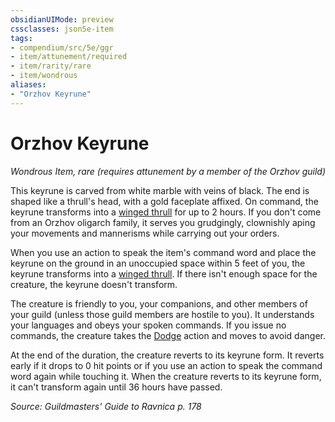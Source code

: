 ```yaml
---
obsidianUIMode: preview
cssclasses: json5e-item
tags:
- compendium/src/5e/ggr
- item/attunement/required
- item/rarity/rare
- item/wondrous
aliases: 
- "Orzhov Keyrune"
---
```

# Orzhov Keyrune
*Wondrous Item, rare (requires attunement by a member of the Orzhov guild)*  


This keyrune is carved from white marble with veins of black. The end is shaped like a thrull's head, with a gold faceplate affixed. On command, the keyrune transforms into a [winged thrull](/Systems/5e/bestiary/construct/winged-thrull-ggr.md) for up to 2 hours. If you don't come from an Orzhov oligarch family, it serves you grudgingly, clownishly aping your movements and mannerisms while carrying out your orders.

When you use an action to speak the item's command word and place the keyrune on the ground in an unoccupied space within 5 feet of you, the keyrune transforms into a [winged thrull](/Systems/5e/bestiary/construct/winged-thrull-ggr.md). If there isn't enough space for the creature, the keyrune doesn't transform.

The creature is friendly to you, your companions, and other members of your guild (unless those guild members are hostile to you). It understands your languages and obeys your spoken commands. If you issue no commands, the creature takes the [Dodge](/Systems/5e/rules/actions.md#Dodge) action and moves to avoid danger.

At the end of the duration, the creature reverts to its keyrune form. It reverts early if it drops to 0 hit points or if you use an action to speak the command word again while touching it. When the creature reverts to its keyrune form, it can't transform again until 36 hours have passed.

*Source: Guildmasters' Guide to Ravnica p. 178*
